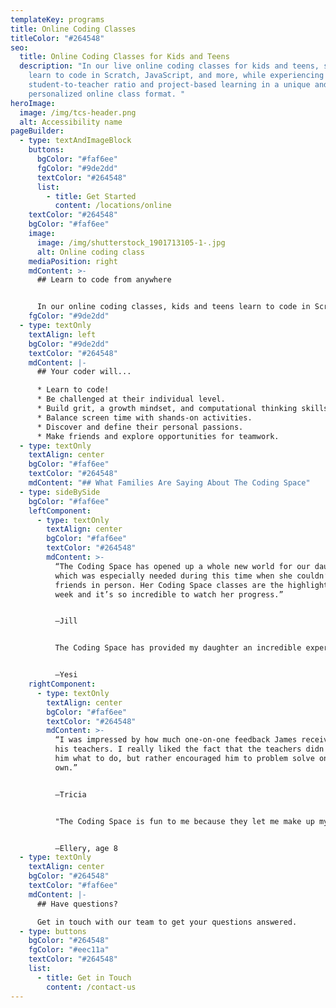 ```yaml
---
templateKey: programs
title: Online Coding Classes
titleColor: "#264548"
seo:
  title: Online Coding Classes for Kids and Teens
  description: "In our live online coding classes for kids and teens, students
    learn to code in Scratch, JavaScript, and more, while experiencing a 4:1
    student-to-teacher ratio and project-based learning in a unique and
    personalized online class format. "
heroImage:
  image: /img/tcs-header.png
  alt: Accessibility name
pageBuilder:
  - type: textAndImageBlock
    buttons:
      bgColor: "#faf6ee"
      fgColor: "#9de2dd"
      textColor: "#264548"
      list:
        - title: Get Started
          content: /locations/online
    textColor: "#264548"
    bgColor: "#faf6ee"
    image:
      image: /img/shutterstock_1901713105-1-.jpg
      alt: Online coding class
    mediaPosition: right
    mdContent: >-
      ## L﻿earn to code from anywhere


      I﻿n our online coding classes, kids and teens learn to code in Scratch, JavaScript, and more, while building key critical thinking and problem solving skills. Unlike virtually all other online classes, our teachers never lecture; instead they ask targeted questions that lead students to figuring out solutions on their own as they code a wide variety of projects. T﻿he Coding Space has been recognized in Time Out, Nickelodeon, Good Morning America, and more.
    fgColor: "#9de2dd"
  - type: textOnly
    textAlign: left
    bgColor: "#9de2dd"
    textColor: "#264548"
    mdContent: |-
      ## Your coder will...

      * Learn to code!
      * Be challenged at their individual level.
      * Build grit, a growth mindset, and computational thinking skills.
      * Balance screen time with shands-on activities.
      * Discover and define their personal passions.
      * Make friends and explore opportunities for teamwork.
  - type: textOnly
    textAlign: center
    bgColor: "#faf6ee"
    textColor: "#264548"
    mdContent: "## What Families Are Saying About The Coding Space"
  - type: sideBySide
    bgColor: "#faf6ee"
    leftComponent:
      - type: textOnly
        textAlign: center
        bgColor: "#faf6ee"
        textColor: "#264548"
        mdContent: >-
          “The Coding Space has opened up a whole new world for our daughter,
          which was especially needed during this time when she couldn’t see
          friends in person. Her Coding Space classes are the highlight of her
          week and it’s so incredible to watch her progress.”


          —Jill


          The Coding Space has provided my daughter an incredible experience. She is getting better at problem-solving, has more confidence, and is being very creative in many different ways. What's even more important is she's having a blast.


          —Yesi
    rightComponent:
      - type: textOnly
        textAlign: center
        bgColor: "#faf6ee"
        textColor: "#264548"
        mdContent: >-
          “I was impressed by how much one-on-one feedback James received from
          his teachers. I really liked the fact that the teachers didn't tell
          him what to do, but rather encouraged him to problem solve on his
          own.”


          —Tricia


          "The Coding Space is fun to me because they let me make up my own ideas, have fun doing the activities, and then share! I like the feedback that others share with me too! It's a place with a message of fun to me."


          —Ellery, age 8
  - type: textOnly
    textAlign: center
    bgColor: "#264548"
    textColor: "#faf6ee"
    mdContent: |-
      ## Have questions?

      Get in touch with our team to get your questions answered.
  - type: buttons
    bgColor: "#264548"
    fgColor: "#eec11a"
    textColor: "#264548"
    list:
      - title: Get in Touch
        content: /contact-us
---
```


